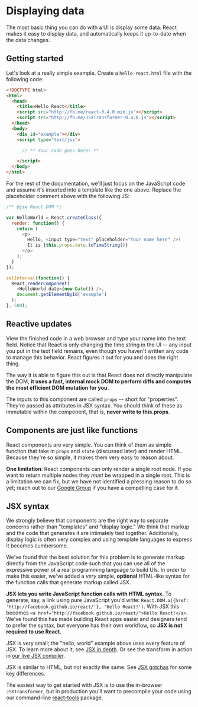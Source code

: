 # Displaying data

The most basic thing you can do with a UI is display some data. React makes it easy to display data, and automatically keeps it up-to-date when the data changes.

## Getting started

Let's look at a really simple example. Create a `hello-react.html` file with the following code:

```html
<!DOCTYPE html>
<html>
  <head>
    <title>Hello React</title>
    <script src="http://fb.me/react-0.4.0.min.js"></script>
    <script src="http://fb.me/JSXTransformer-0.4.0.js"></script>
  </head>
  <body>
    <div id="example"></div>
    <script type="text/jsx">

      // ** Your code goes here! **

    </script>
  </body>
</html>
```

For the rest of the documentation, we'll just focus on the JavaScript code and assume it's inserted into a template like the one above. Replace the placeholder comment above with the following JS:

```javascript
/** @jsx React.DOM */

var HelloWorld = React.createClass({
  render: function() {
    return (
      <p>
        Hello, <input type="text" placeholder="Your name here" />!
        It is {this.props.date.toTimeString()}
      </p>
    );
  }
});

setInterval(function() {
  React.renderComponent(
    <HelloWorld date={new Date()} />,
    document.getElementById('example')
  );
}, 500);
```

## Reactive updates

View the finished code in a web browser and type your name into the text field. Notice that React is only changing the time string in the UI -- any input you put in the text field remains, even though you haven't written any code to manage this behavior. React figures it out for you and does the right thing.

The way it is able to figure this out is that React does not directly manipulate the DOM, **it uses a fast, internal mock DOM to perform diffs and computes the most efficient DOM mutation for you.**

The inputs to this component are called `props` -- short for "properties". They're passed as attributes in JSX syntax. You should think of these as immutable within the component, that is, **never write to this.props**.

## Components are just like functions

React components are very simple. You can think of them as simple function that take in `props` and `state` (discussed later) and render HTML. Because they're so simple, it makes them very easy to reason about.

**One limitation**: React components can only render a single root node. If you want to return multiple nodes they *must* be wrapped in a single root. This is a limitation we can fix, but we have not identified a pressing reason to do so yet; reach out to our [Google Group](http://groups.google.com/group/reactjs) if you have a compelling case for it.

## JSX syntax

We strongly believe that components are the right way to separate concerns rather than "templates" and "display logic." We think that markup and the code that generates it are intimately tied together. Additionally, display logic is often very complex and using template languages to express it becomes cumbersome.

We've found that the best solution for this problem is to generate markup directly from the JavaScript code such that you can use all of the expressive power of a real programming language to build UIs. In order to make this easier, we've added a *very* simple, **optional** HTML-like syntax for the function calls that generate markup called JSX.

**JSX lets you write JavaScript function calls with HTML syntax.** To generate, say, a link using pure JavaScript you'd write: `React.DOM.a({href: 'http://facebook.github.io/react/'}, 'Hello React!')`. With JSX this becomes `<a href="http://facebook.github.io/react/">Hello React!</a>`. We've found this has made building React apps easier and designers tend to prefer the syntax, but everyone has their own workflow, so **JSX is not required to use React.**

JSX is very small; the "hello, world" example above uses every feature of JSX. To learn more about it, see [JSX in depth](./02.1-jsx-in-depth.html). Or see the transform in action in [our live JSX compiler](/react/jsx-compiler.html).

JSX is similar to HTML, but not exactly the same. See [JSX gotchas](./02.2-jsx-gotchas.html) for some key differences.

The easiest way to get started with JSX is to use the in-browser `JSXTransformer`, but in production you'll want to precompile your code using our command-line [react-tools](http://npmjs.org/package/react-tools) package.